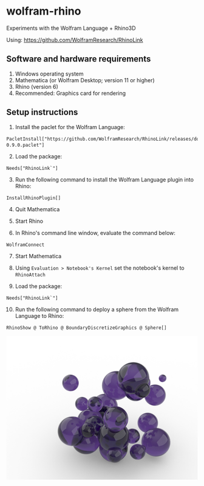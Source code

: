 # wolfram-rhino
Experiments with the Wolfram Language + Rhino3D

Using: https://github.com/WolframResearch/RhinoLink

## Software and hardware requirements

1. Windows operating system
2. Mathematica (or Wolfram Desktop; version 11 or higher)
3. Rhino (version 6)
4. Recommended: Graphics card for rendering

## Setup instructions

1. Install the paclet for the Wolfram Language:
```
PacletInstall["https://github.com/WolframResearch/RhinoLink/releases/download/v0.9/RhinoLink-0.9.0.paclet"]
```

2. Load the package:
```
Needs["RhinoLink`"]
```

3. Run the following command to install the Wolfram Language plugin into Rhino:
```
InstallRhinoPlugin[]
```

4. Quit Mathematica

5. Start Rhino

6. In Rhino's command line window, evaluate the command below:
```
WolframConnect
```

7. Start Mathematica

8. Using `Evaluation > Notebook's Kernel` set the notebook's kernel to `RhinoAttach`

9. Load the package:
```
Needs["RhinoLink`"]
```

10. Run the following command to deploy a sphere from the Wolfram Language to Rhino:
```
RhinoShow @ ToRhino @ BoundaryDiscretizeGraphics @ Sphere[]
```

![spheres][spheres]

[spheres]: https://github.com/arnoudbuzing/wolfram-rhino/blob/master/spheres-01.jpg "spheres"
